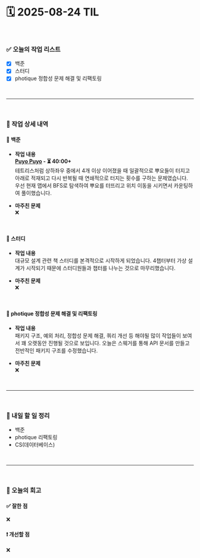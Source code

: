 # 🗓️ 2025-08-24 TIL

<br>

### ✅ 오늘의 작업 리스트  
- [x] 백준
- [x] 스터디
- [x] photique 정합성 문제 해결 및 리팩토링

<br>

---

<br>

### 📌 작업 상세 내역  

#### 🔹 백준
- **작업 내용**<br>
**[Puyo Puyo](https://www.acmicpc.net/problem/11559) - ⏳ 40:00+**<br>
테트리스처럼 상하좌우 중에서 4개 이상 이어졌을 때 일괄적으로 뿌요들이 터지고 아래로 적재되고 다시 반복될 때 연쇄적으로 터지는 횟수를 구하는 문제였습니다. 우선 현재 맵에서 BFS로 탐색하여 뿌요를 터뜨리고 위치 이동을 시키면서 카운팅하여 풀이했습니다.

- **마주친 문제**<br>
❌

<br>

#### 🔹 스터디
- **작업 내용**<br>
대규모 설계 관련 책 스터디를 본격적으로 시작하게 되었습니다. 4챕터부터 가상 설계가 시작되기 때문에 스터디원들과 챕터를 나누는 것으로 마무리했습니다.

- **마주친 문제**<br>
❌

<br>

#### 🔹 photique 정합성 문제 해결 및 리팩토링
- **작업 내용**<br>
패키지 구조, 예외 처리, 정합성 문제 해결, 쿼리 개선 등 해야될 많이 작업들이 보여서 꽤 오랫동안 진행될 것으로 보입니다. 오늘은 스웨거를 통해 API 문서를 만들고 전반적인 패키지 구조를 수정했습니다.

- **마주친 문제**<br>
❌

<br>

---

<br>

### 🚀 내일 할 일 정리  

- 백준
- photique 리팩토링
- CS(데이터베이스)

<br>

---

<br>

### 🧐 오늘의 회고  

#### ✅ 잘한 점
❌

#### ❗ 개선할 점
❌

<br><br><br>
